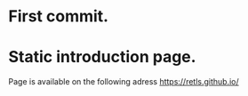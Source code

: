 # First commit.
# Static introduction page.
Page is available on the following adress https://retls.github.io/

